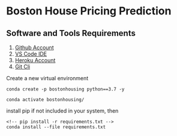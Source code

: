 # Boston House Pricing Prediction

## Software and Tools Requirements
1. [Github Account](https://github.com)
2. [VS Code IDE](https://code.visualstudio.com/)
3. [Heroku Account](https://heroku.com)
4. [Git Cli](https://git-scm.com/book/en/v2/Getting-Started-The-Command-Line)

Create a new virtual environment

```
conda create -p bostonhousing python==3.7 -y
```
```
conda activate bostonhousing/
```
install pip if not included in your system, then
```
<!-- pip install -r requirements.txt -->
conda install --file requirements.txt
```




